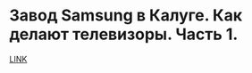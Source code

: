 # Завод Samsung в Калуге. Как делают телевизоры. Часть 1.



[LINK](https://varlamov.ru/221026.html)